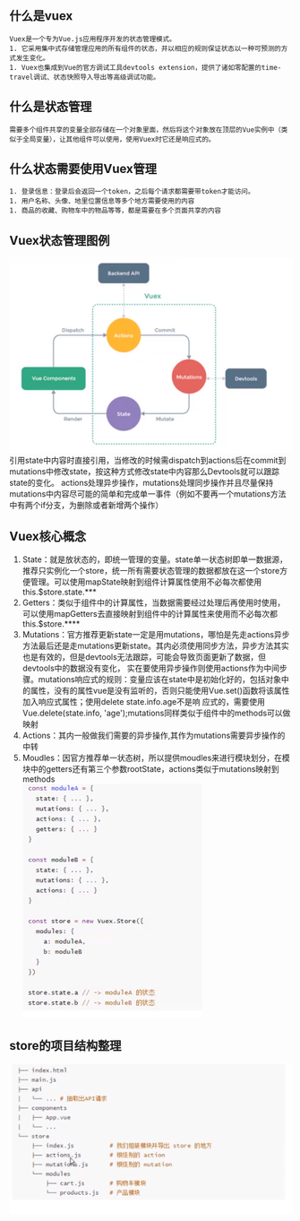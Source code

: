 ## 什么是vuex
    Vuex是一个专为Vue.js应用程序开发的状态管理模式。
    1. 它采用集中式存储管理应用的所有组件的状态，并以相应的规则保证状态以一种可预测的方式发生变化。
    1. Vuex也集成到Vue的官方调试工具devtools extension，提供了诸如零配置的time-travel调试、状态快照导入导出等高级调试功能。
## 什么是状态管理
    需要多个组件共享的变量全部存储在一个对象里面，然后将这个对象放在顶层的Vue实例中（类似于全局变量），让其他组件可以使用，使用Vuex时它还是响应式的。
## 什么状态需要使用Vuex管理
    1. 登录信息：登录后会返回一个token，之后每个请求都需要带token才能访问。
    1. 用户名称、头像、地里位置信息等多个地方需要使用的内容
    1. 商品的收藏、购物车中的物品等等，都是需要在多个页面共享的内容
## Vuex状态管理图例
![img.png](img.png)     
    引用state中内容时直接引用，当修改的时候需dispatch到actions后在commit到mutations中修改state，按这种方式修改state中内容那么Devtools就可以跟踪state的变化。
actions处理异步操作，mutations处理同步操作并且尽量保持mutations中内容尽可能的简单和完成单一事件（例如不要再一个mutations方法中有两个if分支，为删除或者新增两个操作）
## Vuex核心概念
1. State：就是放状态的，即统一管理的变量。state单一状态树即单一数据源，推荐只实例化一个store，统一所有需要状态管理的数据都放在这一个store方便管理。可以使用mapState映射到组件计算属性使用不必每次都使用this.$store.state.***
1. Getters：类似于组件中的计算属性，当数据需要经过处理后再使用时使用，可以使用mapGetters去直接映射到组件中的计算属性来使用而不必每次都this.$store.****
1. Mutations：官方推荐更新state一定是用mutations，哪怕是先走actions异步方法最后还是走mutations更新state。其内必须使用同步方法，异步方法其实也是有效的，但是devtools无法跟踪，可能会导致页面更新了数据，但devtools中的数据没有变化，
   实在要使用异步操作则使用actions作为中间步骤。mutations响应式的规则：变量应该在state中是初始化好的，包括对象中的属性，没有的属性vue是没有监听的，否则只能使用Vue.set()函数将该属性加入响应式属性；使用delete state.info.age不是响
   应式的，需要使用Vue.delete(state.info, 'age');mutations同样类似于组件中的methods可以做映射
1. Actions：其内一般做我们需要的异步操作,其作为mutations需要异步操作的中转
1. Moudles：因官方推荐单一状态树，所以提供moudles来进行模块划分，在模块中的getters还有第三个参数rootState，actions类似于mutations映射到methods    
![img_1.png](img_1.png)    
## store的项目结构整理
![img_2.png](img_2.png)